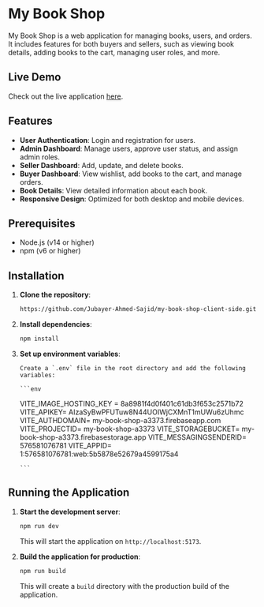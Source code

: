 # My Book Shop

My Book Shop is a web application for managing books, users, and orders. It includes features for both buyers and sellers, such as viewing book details, adding books to the cart, managing user roles, and more.

## Live Demo

Check out the live application [here](https://book-shop-jp-project.vercel.app).


## Features

- **User Authentication**: Login and registration for users.
- **Admin Dashboard**: Manage users, approve user status, and assign admin roles.
- **Seller Dashboard**: Add, update, and delete books.
- **Buyer Dashboard**: View wishlist, add books to the cart, and manage orders.
- **Book Details**: View detailed information about each book.
- **Responsive Design**: Optimized for both desktop and mobile devices.

## Prerequisites

- Node.js (v14 or higher)
- npm (v6 or higher)

## Installation

1.  **Clone the repository**:

    ```sh
    https://github.com/Jubayer-Ahmed-Sajid/my-book-shop-client-side.git
    ```

2.  **Install dependencies**:

    ```sh
    npm install
    ```

3.  **Set up environment variables**:

        Create a `.env` file in the root directory and add the following variables:

        ```env
    VITE_IMAGE_HOSTING_KEY = 8a8981f4d0f401c61db3f653c2571b72
    VITE_APIKEY= AIzaSyBwPFUTuw8N44UOIWjCXMnT1mUWu6zUhmc
    VITE_AUTHDOMAIN= my-book-shop-a3373.firebaseapp.com
    VITE_PROJECTID= my-book-shop-a3373
    VITE_STORAGEBUCKET= my-book-shop-a3373.firebasestorage.app
    VITE_MESSAGINGSENDERID= 576581076781
    VITE_APPID= 1:576581076781:web:5b5878e52679a4599175a4

        ```

## Running the Application

1. **Start the development server**:

   ```sh
   npm run dev
   ```

   This will start the application on `http://localhost:5173`.

2. **Build the application for production**:

   ```sh
   npm run build
   ```

   This will create a `build` directory with the production build of the application.

